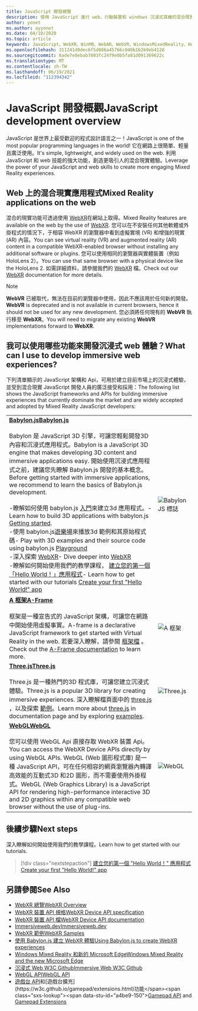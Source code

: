 ```yaml
---
title: JavaScript 開發總覽
description: 使用 JavaScript 進行 web、行動裝置和 windows 沉浸式耳機的混合現實開發總覽。
author: yonet
ms.author: ayyonet
ms.date: 04/10/2020
ms.topic: article
keywords: JavaScript、WebXR、WinMR、WebAR、WebVR、WindowsMixedReality、HoloLens、windows mixed reality、web vr、web xr、web mr、web ar、360、360影片、360影片、360相片、360相片、360內容、沉浸式網路、沉浸式 web、IW、immersiveweb
ms.openlocfilehash: 311241d9dec6f5d086a45766c040b1b2b9eb4128
ms.sourcegitcommit: 6ade7e8ebab7003fc24f9e0b5fa81d091369622c
ms.translationtype: MT
ms.contentlocale: zh-TW
ms.lasthandoff: 06/19/2021
ms.locfileid: "112394342"
---
```

# <a name="javascript-development-overview"></a><span data-ttu-id="a4be9-104">JavaScript 開發概觀</span><span class="sxs-lookup"><span data-stu-id="a4be9-104">JavaScript development overview</span></span>

<span data-ttu-id="a4be9-105">JavaScript 是世界上最受歡迎的程式設計語言之一！</span><span class="sxs-lookup"><span data-stu-id="a4be9-105">JavaScript is one of the most popular programming languages in the world!</span></span> <span data-ttu-id="a4be9-106">它在網路上很簡單、輕量且廣泛使用。</span><span class="sxs-lookup"><span data-stu-id="a4be9-106">It's simple, lightweight, and widely used on the web.</span></span> <span data-ttu-id="a4be9-107">利用 JavaScript 和 web 技能的強大功能，創造更吸引人的混合現實體驗。</span><span class="sxs-lookup"><span data-stu-id="a4be9-107">Leverage the power of your JavaScript and web skills to create more engaging Mixed Reality experiences.</span></span>

## <a name="mixed-reality-applications-on-the-web"></a><span data-ttu-id="a4be9-108">Web 上的混合現實應用程式</span><span class="sxs-lookup"><span data-stu-id="a4be9-108">Mixed Reality applications on the web</span></span>

<span data-ttu-id="a4be9-109">混合的現實功能可透過使用 [WebXR](webxr-overview.md)在網站上取得。</span><span class="sxs-lookup"><span data-stu-id="a4be9-109">Mixed Reality features are available on the web by the use of [WebXR](webxr-overview.md).</span></span> <span data-ttu-id="a4be9-110">您可以在不安裝任何其他軟體或外掛程式的情況下，于相容 WebXR 的瀏覽器中看到虛擬實境 (VR) 和增強的現實 (AR) 內容。</span><span class="sxs-lookup"><span data-stu-id="a4be9-110">You can see virtual reality (VR) and augmented reality (AR) content in a compatible WebXR-enabled browser without installing any additional software or plugins.</span></span> <span data-ttu-id="a4be9-111">您可以使用相同的瀏覽器與實體裝置（例如 HoloLens 2）。</span><span class="sxs-lookup"><span data-stu-id="a4be9-111">You can use that same browser with a physical device like the HoloLens 2.</span></span> <span data-ttu-id="a4be9-112">如需詳細資料，請參閱我們的 [WebXR](webxr-overview.md) 檔。</span><span class="sxs-lookup"><span data-stu-id="a4be9-112">Check out our [WebXR](webxr-overview.md) documentation for more details.</span></span>

> [!NOTE]
> <span data-ttu-id="a4be9-113">**WebVR** 已被取代，無法在目前的瀏覽器中使用，因此不應該用於任何新的開發。</span><span class="sxs-lookup"><span data-stu-id="a4be9-113">**WebVR** is deprecated and is not available in current browsers, hence it should not be used for any new development.</span></span> <span data-ttu-id="a4be9-114">您必須將任何現有的 **WebVR** 執行移至 **WebXR**。</span><span class="sxs-lookup"><span data-stu-id="a4be9-114">You will need to migrate any existing **WebVR** implementations forward to **WebXR**.</span></span>

## <a name="what-can-i-use-to-develop-immersive-web-experiences"></a><span data-ttu-id="a4be9-115">我可以使用哪些功能來開發沉浸式 web 體驗？</span><span class="sxs-lookup"><span data-stu-id="a4be9-115">What can I use to develop immersive web experiences?</span></span>

<span data-ttu-id="a4be9-116">下列清單顯示的 JavaScript 架構和 Api，可用於建立目前市場上的沉浸式體驗，並受到混合現實 JavaScript 開發人員的廣泛接受和採用：</span><span class="sxs-lookup"><span data-stu-id="a4be9-116">The following list shows the JavaScript frameworks and APIs for building immersive experiences that currently dominate the market and are widely accepted and adopted by Mixed Reality JavaScript developers:</span></span>

|  |  |
| --- | --- |
|[<span data-ttu-id="a4be9-117">**Babylon.js**</span><span class="sxs-lookup"><span data-stu-id="a4be9-117">**Babylon.js**</span></span>](https://doc.babylonjs.com/)<br/><br/> <span data-ttu-id="a4be9-118">Babylon 是 JavaScript 3D 引擎，可讓您輕鬆開發3D 內容和沉浸式應用程式。</span><span class="sxs-lookup"><span data-stu-id="a4be9-118">Babylon is a JavaScript 3D engine that makes developing 3D content and immersive applications easy.</span></span> <span data-ttu-id="a4be9-119">開始使用沉浸式應用程式之前，建議您先瞭解 Babylon.js 開發的基本概念。</span><span class="sxs-lookup"><span data-stu-id="a4be9-119">Before getting started with immersive applications, we recommend to learn the basics of Babylon.js development.</span></span><br/><br/><span data-ttu-id="a4be9-120">-瞭解如何使用 babylon.js [入門](https://doc.babylonjs.com/start)來建立3d 應用程式。</span><span class="sxs-lookup"><span data-stu-id="a4be9-120">- Learn how to build 3D applications with babylon.js [Getting started](https://doc.babylonjs.com/start).</span></span><br/><span data-ttu-id="a4be9-121">-使用 babylon.js[遊樂場](https://doc.babylonjs.com/examples/)來播放3d 範例和其原始程式碼</span><span class="sxs-lookup"><span data-stu-id="a4be9-121">- Play with 3D examples and their source code using babylon.js [Playground](https://doc.babylonjs.com/examples/)</span></span><br/><span data-ttu-id="a4be9-122">-深入探索 [WebXR](https://doc.babylonjs.com/divingDeeper/webXR)</span><span class="sxs-lookup"><span data-stu-id="a4be9-122">- Dive deeper into [WebXR](https://doc.babylonjs.com/divingDeeper/webXR)</span></span><br/><span data-ttu-id="a4be9-123">-瞭解如何開始使用我們的教學課程， [建立您的第一個「Hello World！」應用程式](tutorials/babylonjs-webxr-helloworld/introduction-01.md)</span><span class="sxs-lookup"><span data-stu-id="a4be9-123">- Learn how to get started with our tutorials [Create your first "Hello World!" app](tutorials/babylonjs-webxr-helloworld/introduction-01.md)</span></span>|![BabylonJS 標誌](images/babylon.js.example.png) |
|[<span data-ttu-id="a4be9-125">**A 框架**</span><span class="sxs-lookup"><span data-stu-id="a4be9-125">**A-Frame**</span></span>](https://aframe.io/) <br/><br/><span data-ttu-id="a4be9-126">框架是一種宣告式的 JavaScript 架構，可讓您在網路中開始使用虛擬事實。</span><span class="sxs-lookup"><span data-stu-id="a4be9-126">A-frame is a declarative JavaScript framework to get started with Virtual Reality in the web.</span></span> <span data-ttu-id="a4be9-127">若要深入瞭解，請參閱 [框架檔](https://aframe.io/docs/1.2.0/introduction/) 。</span><span class="sxs-lookup"><span data-stu-id="a4be9-127">Check out the [A-Frame documentation](https://aframe.io/docs/1.2.0/introduction/) to learn more.</span></span> |![A 框架](images/a-frame.example.png)  |
|[<span data-ttu-id="a4be9-129">**Three.js**</span><span class="sxs-lookup"><span data-stu-id="a4be9-129">**Three.js**</span></span>](https://threejs.org) <br/><br/><span data-ttu-id="a4be9-130">Three.js 是一種熱門的3D 程式庫，可讓您建立沉浸式體驗。</span><span class="sxs-lookup"><span data-stu-id="a4be9-130">Three.js is a popular 3D library for creating immersive experiences.</span></span> <span data-ttu-id="a4be9-131">深入瞭解檔頁面中的 [three.js](https://threejs.org/docs/index.html#manual/en/introduction/Creating-a-scene) ，以及探索 [範例](https://threejs.org/examples/#webgl_animation_cloth)。</span><span class="sxs-lookup"><span data-stu-id="a4be9-131">Learn more about [three.js](https://threejs.org/docs/index.html#manual/en/introduction/Creating-a-scene) in documentation page and by exploring [examples](https://threejs.org/examples/#webgl_animation_cloth).</span></span> |![Three.js](images/three.js.example.png)  |
|[<span data-ttu-id="a4be9-133">**WebGL**</span><span class="sxs-lookup"><span data-stu-id="a4be9-133">**WebGL**</span></span>](https://developer.mozilla.org/en-US/docs/Web/API/WebGL_API)  <br/><br/><span data-ttu-id="a4be9-134">您可以使用 WebGL Api 直接存取 WebXR 裝置 Api。</span><span class="sxs-lookup"><span data-stu-id="a4be9-134">You can access the WebXR Device APIs directly by using WebGL APIs.</span></span> <span data-ttu-id="a4be9-135">WebGL (Web 圖形程式庫) 是一種 JavaScript API，可在任何相容的網頁瀏覽器內轉譯高效能的互動式3D 和2D 圖形，而不需要使用外掛程式。</span><span class="sxs-lookup"><span data-stu-id="a4be9-135">WebGL (Web Graphics Library) is a JavaScript API for rendering high-performance interactive 3D and 2D graphics within any compatible web browser without the use of plug-ins.</span></span> |![WebGL](images/webgl.example.png)  |

## <a name="next-steps"></a><span data-ttu-id="a4be9-137">後續步驟</span><span class="sxs-lookup"><span data-stu-id="a4be9-137">Next steps</span></span>

<span data-ttu-id="a4be9-138">深入瞭解如何開始使用我們的教學課程。</span><span class="sxs-lookup"><span data-stu-id="a4be9-138">Learn how to get started with our tutorials.</span></span>

> [!div class="nextstepaction"]
> [<span data-ttu-id="a4be9-139">建立您的第一個 "Hello World！" 應用程式</span><span class="sxs-lookup"><span data-stu-id="a4be9-139">Create your first "Hello World!" app</span></span>](tutorials/babylonjs-webxr-helloworld/introduction-01.md)

## <a name="see-also"></a><span data-ttu-id="a4be9-140">另請參閱</span><span class="sxs-lookup"><span data-stu-id="a4be9-140">See Also</span></span>

* [<span data-ttu-id="a4be9-141">WebXR 總覽</span><span class="sxs-lookup"><span data-stu-id="a4be9-141">WebXR Overview</span></span>](webxr-overview.md)
* [<span data-ttu-id="a4be9-142">WebXR 裝置 API 規格</span><span class="sxs-lookup"><span data-stu-id="a4be9-142">WebXR Device API specification</span></span>](https://immersive-web.github.io/webxr/)
* [<span data-ttu-id="a4be9-143">WebXR 裝置 API 檔</span><span class="sxs-lookup"><span data-stu-id="a4be9-143">WebXR Device API documentation</span></span>](https://developer.mozilla.org/en-US/docs/Web/API/WebXR_Device_API)
* [<span data-ttu-id="a4be9-144">Immersiveweb.dev</span><span class="sxs-lookup"><span data-stu-id="a4be9-144">Immersiveweb.dev</span></span>](https://immersiveweb.dev/)
* [<span data-ttu-id="a4be9-145">WebXR 範例</span><span class="sxs-lookup"><span data-stu-id="a4be9-145">WebXR Samples</span></span>](https://immersive-web.github.io/webxr-samples/)
* [<span data-ttu-id="a4be9-146">使用 Babylon.js 建立 WebXR 體驗</span><span class="sxs-lookup"><span data-stu-id="a4be9-146">Using Babylon.js to create WebXR experiences</span></span>](https://doc.babylonjs.com/how_to/introduction_to_webxr)
* [<span data-ttu-id="a4be9-147">Windows Mixed Reality 和新的 Microsoft Edge</span><span class="sxs-lookup"><span data-stu-id="a4be9-147">Windows Mixed Reality and the new Microsoft Edge</span></span>](/windows/mixed-reality/new-microsoft-edge#introducing-the-new-microsoft-edge)
* [<span data-ttu-id="a4be9-148">沉浸式 Web W3C Github</span><span class="sxs-lookup"><span data-stu-id="a4be9-148">Immersive Web W3C Github</span></span>](https://github.com/immersive-web)
* <span data-ttu-id="a4be9-149">[WebGL API](/previous-versions/windows/internet-explorer/ie-developer/dev-guides/bg182648(v=vs.85))</span><span class="sxs-lookup"><span data-stu-id="a4be9-149">[WebGL API](/previous-versions/windows/internet-explorer/ie-developer/dev-guides/bg182648(v=vs.85))</span></span>
* <span data-ttu-id="a4be9-150">[遊戲台 API](https://msdn.microsoft.com/library/dn743630(v=vs.85).aspx)和[遊戲台擴充](https://w3c.github.io/gamepad/extensions.html)功能</span><span class="sxs-lookup"><span data-stu-id="a4be9-150">[Gamepad API](https://msdn.microsoft.com/library/dn743630(v=vs.85).aspx) and [Gamepad Extensions](https://w3c.github.io/gamepad/extensions.html)</span></span>
